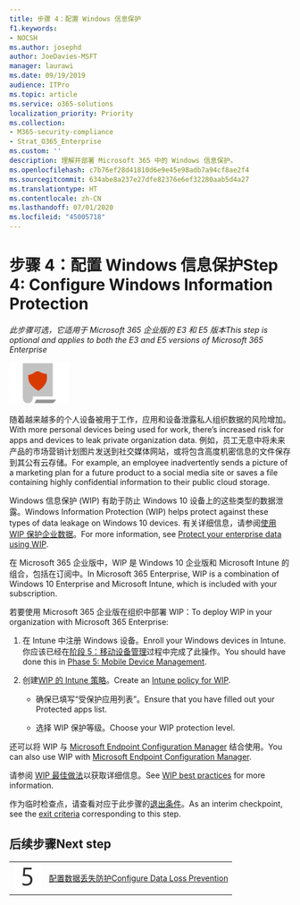 ```yaml
---
title: 步骤 4：配置 Windows 信息保护
f1.keywords:
- NOCSH
ms.author: josephd
author: JoeDavies-MSFT
manager: laurawi
ms.date: 09/19/2019
audience: ITPro
ms.topic: article
ms.service: o365-solutions
localization_priority: Priority
ms.collection:
- M365-security-compliance
- Strat_O365_Enterprise
ms.custom: ''
description: 理解并部署 Microsoft 365 中的 Windows 信息保护。
ms.openlocfilehash: c7b76ef28d41810d6e9e45e98adb7a94cf8ae2f4
ms.sourcegitcommit: 634abe8a237e27dfe82376e6ef32280aab5d4a27
ms.translationtype: HT
ms.contentlocale: zh-CN
ms.lasthandoff: 07/01/2020
ms.locfileid: "45005718"
---
```

# <a name="step-4-configure-windows-information-protection"></a><span data-ttu-id="9d510-103">步骤 4：配置 Windows 信息保护</span><span class="sxs-lookup"><span data-stu-id="9d510-103">Step 4: Configure Windows Information Protection</span></span>

<span data-ttu-id="9d510-104">*此步骤可选，它适用于 Microsoft 365 企业版的 E3 和 E5 版本*</span><span class="sxs-lookup"><span data-stu-id="9d510-104">*This step is optional and applies to both the E3 and E5 versions of Microsoft 365 Enterprise*</span></span>

![第 6 阶段：信息保护](../media/deploy-foundation-infrastructure/infoprotection_icon-small.png)

<span data-ttu-id="9d510-106">随着越来越多的个人设备被用于工作，应用和设备泄露私人组织数据的风险增加。</span><span class="sxs-lookup"><span data-stu-id="9d510-106">With more personal devices being used for work, there’s increased risk for apps and devices to leak private organization data.</span></span> <span data-ttu-id="9d510-107">例如，员工无意中将未来产品的市场营销计划图片发送到社交媒体网站，或将包含高度机密信息的文件保存到其公有云存储。</span><span class="sxs-lookup"><span data-stu-id="9d510-107">For example, an employee inadvertently sends a picture of a marketing plan for a future product to a social media site or saves a file containing highly confidential information to their public cloud storage.</span></span> 

<span data-ttu-id="9d510-108">Windows 信息保护 (WIP) 有助于防止 Windows 10 设备上的这些类型的数据泄露。</span><span class="sxs-lookup"><span data-stu-id="9d510-108">Windows Information Protection (WIP) helps protect against these types of data leakage on Windows 10 devices.</span></span> <span data-ttu-id="9d510-109">有关详细信息，请参阅[使用 WIP 保护企业数据](https://docs.microsoft.com/windows/security/information-protection/windows-information-protection/protect-enterprise-data-using-wip)。</span><span class="sxs-lookup"><span data-stu-id="9d510-109">For more information, see [Protect your enterprise data using WIP](https://docs.microsoft.com/windows/security/information-protection/windows-information-protection/protect-enterprise-data-using-wip).</span></span>

<span data-ttu-id="9d510-110">在 Microsoft 365 企业版中，WIP 是 Windows 10 企业版和 Microsoft Intune 的组合，包括在订阅中。</span><span class="sxs-lookup"><span data-stu-id="9d510-110">In Microsoft 365 Enterprise, WIP is a combination of Windows 10 Enterprise and Microsoft Intune, which is included with your subscription.</span></span> 

<span data-ttu-id="9d510-111">若要使用 Microsoft 365 企业版在组织中部署 WIP：</span><span class="sxs-lookup"><span data-stu-id="9d510-111">To deploy WIP in your organization with Microsoft 365 Enterprise:</span></span>

1. <span data-ttu-id="9d510-112">在 Intune 中注册 Windows 设备。</span><span class="sxs-lookup"><span data-stu-id="9d510-112">Enroll your Windows devices in Intune.</span></span> <span data-ttu-id="9d510-113">你应该已经在[阶段 5：移动设备管理](mobility-infrastructure.md)过程中完成了此操作。</span><span class="sxs-lookup"><span data-stu-id="9d510-113">You should have done this in [Phase 5: Mobile Device Management](mobility-infrastructure.md).</span></span>

2. <span data-ttu-id="9d510-114">创建[WIP 的 Intune 策略](https://docs.microsoft.com/windows/security/information-protection/windows-information-protection/create-wip-policy-using-intune-azure)。</span><span class="sxs-lookup"><span data-stu-id="9d510-114">Create an [Intune policy for WIP](https://docs.microsoft.com/windows/security/information-protection/windows-information-protection/create-wip-policy-using-intune-azure).</span></span>

   -    <span data-ttu-id="9d510-115">确保已填写“受保护应用列表”。</span><span class="sxs-lookup"><span data-stu-id="9d510-115">Ensure that you have filled out your Protected apps list.</span></span>
  
   - <span data-ttu-id="9d510-116">选择 WIP 保护等级。</span><span class="sxs-lookup"><span data-stu-id="9d510-116">Choose your WIP protection level.</span></span>

<span data-ttu-id="9d510-117">还可以将 WIP 与 [Microsoft Endpoint Configuration Manager](https://docs.microsoft.com/windows/security/information-protection/windows-information-protection/create-wip-policy-using-configmgr) 结合使用。</span><span class="sxs-lookup"><span data-stu-id="9d510-117">You can also use WIP with [Microsoft Endpoint Configuration Manager](https://docs.microsoft.com/windows/security/information-protection/windows-information-protection/create-wip-policy-using-configmgr).</span></span> 

<span data-ttu-id="9d510-118">请参阅 [WIP 最佳做法]( https://docs.microsoft.com/windows/security/information-protection/windows-information-protection/guidance-and-best-practices-wip)以获取详细信息。</span><span class="sxs-lookup"><span data-stu-id="9d510-118">See [WIP best practices]( https://docs.microsoft.com/windows/security/information-protection/windows-information-protection/guidance-and-best-practices-wip) for more information.</span></span>

<span data-ttu-id="9d510-119">作为临时检查点，请查看对应于此步骤的[退出条件](infoprotect-exit-criteria.md#crit-infoprotect-step4)。</span><span class="sxs-lookup"><span data-stu-id="9d510-119">As an interim checkpoint, see the [exit criteria](infoprotect-exit-criteria.md#crit-infoprotect-step4) corresponding to this step.</span></span>

## <a name="next-step"></a><span data-ttu-id="9d510-120">后续步骤</span><span class="sxs-lookup"><span data-stu-id="9d510-120">Next step</span></span>

|||
|:-------|:-----|
|![第 5 步](../media/stepnumbers/Step5.png)|[<span data-ttu-id="9d510-122">配置数据丢失防护</span><span class="sxs-lookup"><span data-stu-id="9d510-122">Configure Data Loss Prevention</span></span>](infoprotect-data-loss-prevention.md)|


